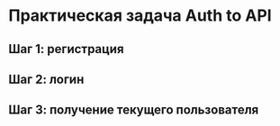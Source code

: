 # Практическая задача Auth to API

## Шаг 1: регистрация



## Шаг 2: логин


## Шаг 3: получение текущего пользователя

